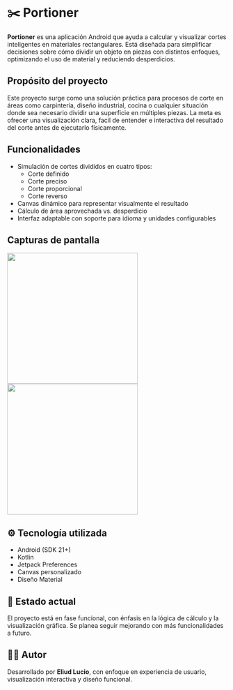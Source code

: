 # ✂️ Portioner

**Portioner** es una aplicación Android que ayuda a calcular y visualizar cortes inteligentes en materiales rectangulares. Está diseñada para simplificar decisiones sobre cómo dividir un objeto en piezas con distintos enfoques, optimizando el uso de material y reduciendo desperdicios.

## Propósito del proyecto

Este proyecto surge como una solución práctica para procesos de corte en áreas como carpintería, diseño industrial, cocina o cualquier situación donde sea necesario dividir una superficie en múltiples piezas. La meta es ofrecer una visualización clara, facil de entender e interactiva del resultado del corte antes de ejecutarlo físicamente.

## Funcionalidades

- Simulación de cortes divididos en cuatro tipos:
  - Corte definido
  - Corte preciso
  - Corte proporcional
  - Corte reverso
- Canvas dinámico para representar visualmente el resultado
- Cálculo de área aprovechada vs. desperdicio
- Interfaz adaptable con soporte para idioma y unidades configurables

## Capturas de pantalla

<p float="left">
  <img src="images/example_1.png" width="300"/>
  <img src="images/example_2.png" width="300"/>
</p>

## ⚙️ Tecnología utilizada

- Android (SDK 21+)
- Kotlin
- Jetpack Preferences
- Canvas personalizado
- Diseño Material

## 🚧 Estado actual

El proyecto está en fase funcional, con énfasis en la lógica de cálculo y la visualización gráfica. Se planea seguir mejorando con más funcionalidades a futuro.
## 🧑‍💻 Autor

Desarrollado por **Eliud Lucio**, con enfoque en experiencia de usuario, visualización interactiva y diseño funcional.

